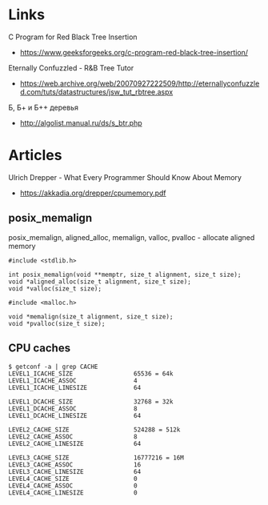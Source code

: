 # Links

C Program for Red Black Tree Insertion
- https://www.geeksforgeeks.org/c-program-red-black-tree-insertion/

Eternally Confuzzled - R&B Tree Tutor
- https://web.archive.org/web/20070927222509/http://eternallyconfuzzled.com/tuts/datastructures/jsw_tut_rbtree.aspx

Б, Б+ и Б++ деревья
- http://algolist.manual.ru/ds/s_btr.php

# Articles

Ulrich Drepper - What Every Programmer Should Know About Memory 
- https://akkadia.org/drepper/cpumemory.pdf


## posix_memalign

posix_memalign,  aligned_alloc,  memalign, valloc, pvalloc - allocate  aligned memory
```
#include <stdlib.h>

int posix_memalign(void **memptr, size_t alignment, size_t size);
void *aligned_alloc(size_t alignment, size_t size);
void *valloc(size_t size);

#include <malloc.h>

void *memalign(size_t alignment, size_t size);
void *pvalloc(size_t size);
```


## CPU caches

```
$ getconf -a | grep CACHE
LEVEL1_ICACHE_SIZE                 65536 = 64k
LEVEL1_ICACHE_ASSOC                4
LEVEL1_ICACHE_LINESIZE             64

LEVEL1_DCACHE_SIZE                 32768 = 32k
LEVEL1_DCACHE_ASSOC                8
LEVEL1_DCACHE_LINESIZE             64

LEVEL2_CACHE_SIZE                  524288 = 512k
LEVEL2_CACHE_ASSOC                 8
LEVEL2_CACHE_LINESIZE              64

LEVEL3_CACHE_SIZE                  16777216 = 16M
LEVEL3_CACHE_ASSOC                 16
LEVEL3_CACHE_LINESIZE              64
LEVEL4_CACHE_SIZE                  0
LEVEL4_CACHE_ASSOC                 0
LEVEL4_CACHE_LINESIZE              0
```

